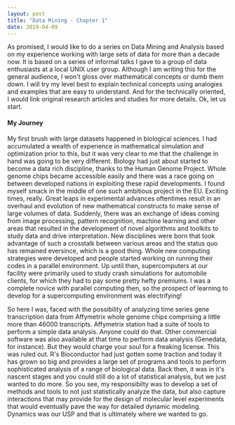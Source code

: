 ```yaml
---
layout: post
title: "Data Mining - Chapter 1"
date: 2019-04-09
---
```


As promised, I would like to do a series on Data Mining and Analysis based on my experience working with large sets of data for more than a decade now. It is based on a series of informal talks I gave to a group of data enthusiasts at a local UNIX user group. Although I am writing this for the general audience, I won't gloss over mathematical concepts or dumb them down. I will try my level best to explain technical concepts using analogies and examples that are easy to understand. And for the technically oriented, I would link original research articles and studies for more details. Ok, let us start.

#### My Journey
My first brush with large datasets happened in biological sciences. I had accumulated a wealth of experience in mathematical simulation and optimization prior to this, but it was very clear to me that the challenge in hand was going to be very different. Biology had just about started to become a data rich discipline, thanks to the Human Genome Project. Whole genome chips became accessible easily and there was a race going on between developed nations in exploiting these rapid developments. I found myself smack in the middle of one such ambitious project in the EU. Exciting times, really. Great leaps in experimental advances oftentimes result in an overhaul and evolution of new mathematical constructs to make sense of large volumes of data. Suddenly, there was an exchange of ideas coming from image processing, pattern recognition, machine learning and other areas that resulted in the development of novel algorithms and toolkits to study data and drive interpretation. New disciplines were born that took advantage of such a crosstalk between various areas and the status quo has remained eversince, which is a good thing. Whole new computing strategies were developed and people started working on running their codes in a parallel environment. Up until then, supercomputers at our facility were primarily used to study crash simulations for automobile clients, for which they had to pay some pretty hefty premiums. I was a complete novice with parallel computing then, so the prospect of learning to develop for a supercomputing environment was electrifying!

So here I was, faced with the possibility of analyzing time series gene transcription data from Affymetrix whole genome chips comprising a little more than 46000 transcripts. Affymetrix station had a suite of tools to perform a simple data analysis. Anyone could do that. Other commercial software was also available at that time to perform data analysis (Genedata, for instance). But they would charge your soul for a freaking license. This was ruled out. R's Bioconductor had just gotten some traction and today it has grown so big and provides a large set of programs and tools to perform sophisticated analysis of a range of biological data. Back then, it was in it's nascent stages and you could still do a lot of statistical analysis, but we just wanted to do more. So you see, my responsibilty was to develop a set of methods and tools to not just statistically analyze the data, but also capture interactions that may provide for the design of molecular level experiments that would eventually pave the way for detailed dynamic modeling. Dynamics was our USP and that is ultimately where we wanted to go.
